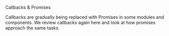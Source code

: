Callbacks & Promises

Callbacks are gradually being replaced with Promises in some modules and components. We review callbacks again here and look at how promises approach the same tasks.